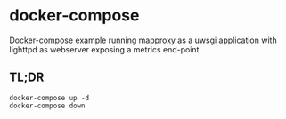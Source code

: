 # docker-compose

Docker-compose example running mapproxy as a uwsgi application with lighttpd as webserver exposing a metrics end-point.

## TL;DR

```docker-compose
docker-compose up -d
docker-compose down
```
